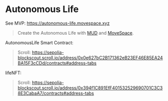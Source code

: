# Autonomous Life

See MVP: https://autonomous-life.movespace.xyz

> Create the Autonomous Life with [MUD](https://mud.dev/) and [MoveSpace](https://movespace.xyz).

AutonomousLife Smart Contract:

> Scroll:
> https://sepolia-blockscout.scroll.io/address/0x0e627bC2B171362eB23EF46E85EA24BA15F3cCDd/contracts#address-tabs

lifeNFT: 

> Scroll: 
> https://sepolia-blockscout.scroll.io/address/0x394f1C891EfF401532529690701C3C38E3CabaA7/contracts#address-tabs
